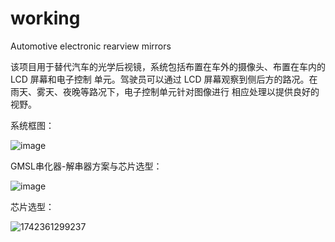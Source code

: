 # working
Automotive electronic rearview mirrors

该项目用于替代汽车的光学后视镜，系统包括布置在车外的摄像头、布置在车内的 LCD 屏幕和电子控制
单元。驾驶员可以通过 LCD 屏幕观察到侧后方的路况。在雨天、雾天、夜晚等路况下，电子控制单元针对图像进行
相应处理以提供良好的视野。

系统框图：

![image](https://github.com/user-attachments/assets/26c9473d-d8c1-4b90-9225-12e6d5a9e834)

GMSL串化器-解串器方案与芯片选型：

![image](https://github.com/user-attachments/assets/e0abea9b-a664-4044-90e8-da5d36a13e67)

芯片选型：

![1742361299237](https://github.com/user-attachments/assets/7121f76f-c317-492a-a5a5-1c13cb4756e7)
